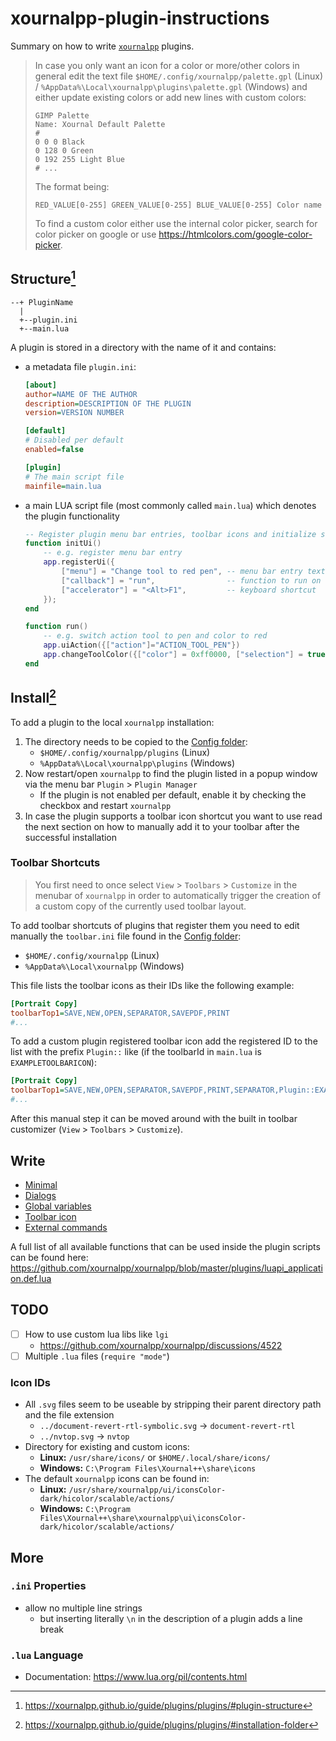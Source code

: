 # xournalpp-plugin-instructions

Summary on how to write [`xournalpp`](https://github.com/xournalpp/xournalpp/) plugins.

> In case you only want an icon for a color or more/other colors in general edit the text file `$HOME/.config/xournalpp/palette.gpl` (Linux) / `%AppData%\Local\xournalpp\plugins\palette.gpl` (Windows) and either update existing colors or add new lines with custom colors:
>
> ```gpl
> GIMP Palette
> Name: Xournal Default Palette
> #
> 0 0 0 Black
> 0 128 0 Green
> 0 192 255 Light Blue
> # ...
> ```
>
> The format being:
>
> ```gpl
> RED_VALUE[0-255] GREEN_VALUE[0-255] BLUE_VALUE[0-255] Color name
> ```
>
> To find a custom color either use the internal color picker, search for color picker on google or use https://htmlcolors.com/google-color-picker.

## Structure[^1]

```text
--+ PluginName
  |
  +--plugin.ini
  +--main.lua
```

A plugin is stored in a directory with the name of it and contains:

- a metadata file `plugin.ini`:

  ```ini
  [about]
  author=NAME OF THE AUTHOR
  description=DESCRIPTION OF THE PLUGIN
  version=VERSION NUMBER

  [default]
  # Disabled per default
  enabled=false

  [plugin]
  # The main script file
  mainfile=main.lua
  ```

- a main LUA script file (most commonly called `main.lua`) which denotes the plugin functionality

  ```lua
  -- Register plugin menu bar entries, toolbar icons and initialize stuff
  function initUi()
      -- e.g. register menu bar entry
      app.registerUi({
          ["menu"] = "Change tool to red pen", -- menu bar entry text
          ["callback"] = "run",                -- function to run on click
          ["accelerator"] = "<Alt>F1",         -- keyboard shortcut
      });
  end

  function run()
      -- e.g. switch action tool to pen and color to red
      app.uiAction({["action"]="ACTION_TOOL_PEN"})
      app.changeToolColor({["color"] = 0xff0000, ["selection"] = true})
  end
  ```

[^1]: https://xournalpp.github.io/guide/plugins/plugins/#plugin-structure

## Install[^2]

To add a plugin to the local `xournalpp` installation:

1. The directory needs to be copied to the [Config folder](https://xournalpp.github.io/guide/file-locations/#where-to-find-xournal-files):
   - `$HOME/.config/xournalpp/plugins` (Linux)
   - `%AppData%\Local\xournalpp\plugins` (Windows)
2. Now restart/open `xournalpp` to find the plugin listed in a popup window via the menu bar `Plugin` > `Plugin Manager`
   - If the plugin is not enabled per default, enable it by checking the checkbox and restart `xournalpp`
3. In case the plugin supports a toolbar icon shortcut you want to use read the next section on how to manually add it to your toolbar after the successful installation

[^2]: https://xournalpp.github.io/guide/plugins/plugins/#installation-folder

### Toolbar Shortcuts

> You first need to once select `View` > `Toolbars` > `Customize` in the menubar of `xournalpp` in order to automatically trigger the creation of a custom copy of the currently used toolbar layout.

To add toolbar shortcuts of plugins that register them you need to edit manually the `toolbar.ini` file found in the [Config folder](https://xournalpp.github.io/guide/file-locations/#where-to-find-xournal-files):

- `$HOME/.config/xournalpp` (Linux)
- `%AppData%\Local\xournalpp` (Windows)

This file lists the toolbar icons as their IDs like the following example:

```ini
[Portrait Copy]
toolbarTop1=SAVE,NEW,OPEN,SEPARATOR,SAVEPDF,PRINT
#...
```

To add a custom plugin registered toolbar icon add the registered ID to the list with the prefix `Plugin::` like (if the toolbarId in `main.lua` is `EXAMPLETOOLBARICON`):

```ini
[Portrait Copy]
toolbarTop1=SAVE,NEW,OPEN,SEPARATOR,SAVEPDF,PRINT,SEPARATOR,Plugin::EXAMPLETOOLBARICON
#...
```

After this manual step it can be moved around with the built in toolbar customizer (`View` > `Toolbars` > `Customize`).

## Write

- [Minimal](./Examples/ExampleMinimal/)
- [Dialogs](./Examples/ExampleDialogs/)
- [Global variables](./Examples/ExampleGlobalVariables/)
- [Toolbar icon](./Examples/ExampleToolbarIcon/)
- [External commands](./Examples/ExampleExternalCommands/)

A full list of all available functions that can be used inside the plugin scripts can be found here: https://github.com/xournalpp/xournalpp/blob/master/plugins/luapi_application.def.lua

## TODO

- [ ] How to use custom lua libs like `lgi`
  - https://github.com/xournalpp/xournalpp/discussions/4522
- [ ] Multiple `.lua` files (`require "mode"`)

### Icon IDs

- All `.svg` files seem to be useable by stripping their parent directory path and the file extension
  - `../document-revert-rtl-symbolic.svg` -> `document-revert-rtl`
  - `../nvtop.svg` -> `nvtop`
- Directory for existing and custom icons:
  - **Linux:** `/usr/share/icons/` or `$HOME/.local/share/icons/`
  - **Windows:** `C:\Program Files\Xournal++\share\icons`
- The default `xournalpp` icons can be found in:
  - **Linux:** `/usr/share/xournalpp/ui/iconsColor-dark/hicolor/scalable/actions/`
  - **Windows:** `C:\Program Files\Xournal++\share\xournalpp\ui\iconsColor-dark/hicolor/scalable/actions/`

## More

### `.ini` Properties

- allow no multiple line strings
  - but inserting literally `\n` in the description of a plugin adds a line break

### `.lua` Language

- Documentation: https://www.lua.org/pil/contents.html
